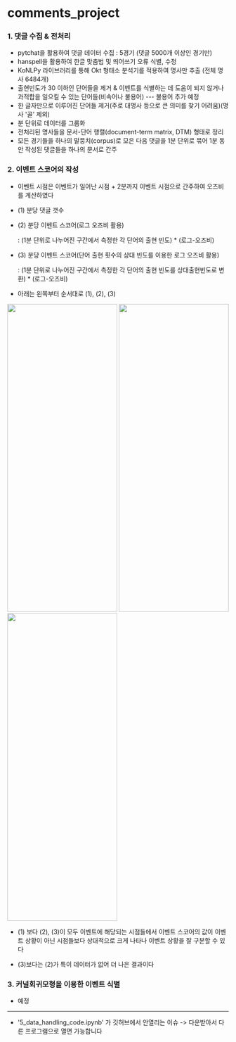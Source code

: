 # comments_project


### 1. 댓글 수집 & 전처리

-   pytchat을  활용하여  댓글  데이터  수집 : 5경기 (댓글 5000개 이상인 경기만)
-   hanspell을  활용하여  한글  맞춤법  및  띄어쓰기  오류  식별, 수정
-   KoNLPy 라이브러리를  통해 Okt 형태소  분석기를  적용하여  명사만  추출 (전체 명사 6484개)
-   출현빈도가 30 이하인  단어들을  제거 & 이벤트를  식별하는  데  도움이  되지  않거나  과적합을  일으킬  수  있는  단어들(비속어나  불용어) --- 불용어 추가 예정
- 한  글자만으로  이루어진  단어들  제거(주로  대명사  등으로  큰  의미를  찾기  어려움)(명사 '골' 제외)
- 분 단위로 데이터를 그룹화
-  전처리된  명사들을  문서-단어  행렬(document-term matrix, DTM)  형태로  정리
- 모든  경기들을  하나의  말뭉치(corpus)로  모은  다음  댓글을 1분  단위로  묶어 1분  동안  작성된  댓글들을  하나의  문서로  간주

### 2. 이벤트 스코어의 작성
- 이벤트 시점은 이벤트가 일어난 시점 + 2분까지 이벤트 시점으로 간주하여 오즈비를 계산하였다

- (1) 분당 댓글 갯수

- (2) 분당 이벤트 스코어(로그 오즈비 활용)
  
   : (1분  단위로  나누어진  구간에서  측정한  각  단어의  출현  빈도) * (로그-오즈비)

- (3) 분당 이벤트 스코어(단어 출현 횟수의 상대 빈도를 이용한 로그 오즈비 활용)
  
   : (1분  단위로  나누어진  구간에서  측정한  각  단어의  출현  빈도를  상대출현빈도로  변환) * (로그-오즈비)

- 아래는 왼쪽부터 순서대로 (1), (2), (3)
  
<img src="https://github.com/moon-jj/comments_project/assets/162339134/ab5cf0fb-dfd1-402c-9954-08112e7d731c" width="250" height="700">
<img src="https://github.com/moon-jj/comments_project/assets/162339134/49dff92f-9260-4a6c-8e0e-f6736b3204ae"  width="250" height="700">
<img src="https://github.com/moon-jj/comments_project/assets/162339134/4bae1ba5-adc7-4183-afb4-1402e4c3b461"  width="250" height="700">

- (1) 보다 (2), (3)이  모두  이벤트에  해당되는  시점들에서  이벤트  스코어의  값이  이벤트  상황이  아닌  시점들보다  상대적으로  크게  나타나  이벤트  상황을  잘  구분할  수  있다

- (3)보다는 (2)가 특이 데이터가 없어 더 나은 결과이다

### 3. 커널회귀모형을 이용한 이벤트 식별
- 예정

---
  
- '5_data_handling_code.ipynb' 가 깃허브에서 안열리는 이슈 -> 다운받아서 다른 프로그램으로 열면 가능합니다

